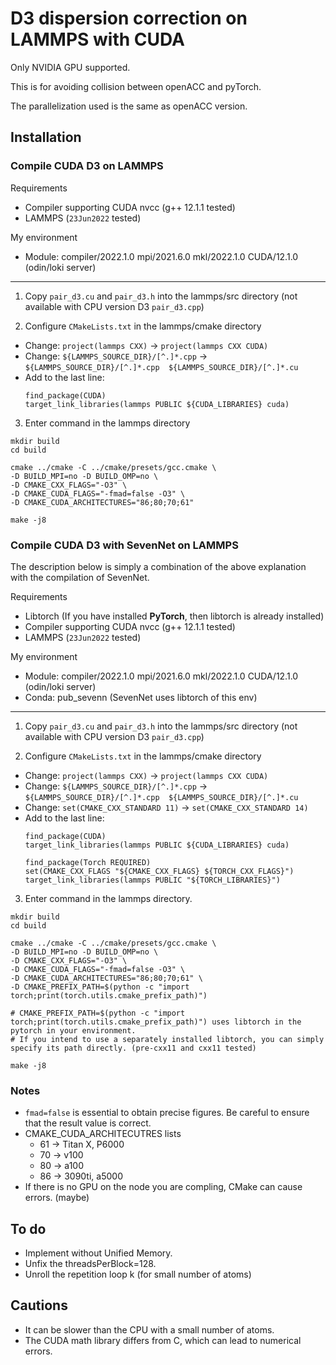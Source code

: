 # D3 dispersion correction on LAMMPS with CUDA

Only NVIDIA GPU supported.

This is for avoiding collision between openACC and pyTorch.

The parallelization used is the same as openACC version.

## Installation

### Compile CUDA D3 on LAMMPS
Requirements
- Compiler supporting CUDA nvcc (g++ 12.1.1 tested)
- LAMMPS (`23Jun2022` tested)

My environment
- Module: compiler/2022.1.0 mpi/2021.6.0 mkl/2022.1.0 CUDA/12.1.0 (odin/loki server)

-----
1. Copy `pair_d3.cu` and `pair_d3.h` into the lammps/src directory (not available with CPU version D3 `pair_d3.cpp`)

2. Configure `CMakeLists.txt` in the lammps/cmake directory
  - Change: `project(lammps CXX)` -> `project(lammps CXX CUDA)`
  - Change: `${LAMMPS_SOURCE_DIR}/[^.]*.cpp` -> `${LAMMPS_SOURCE_DIR}/[^.]*.cpp  ${LAMMPS_SOURCE_DIR}/[^.]*.cu`
  - Add to the last line:
    ```
    find_package(CUDA)
    target_link_libraries(lammps PUBLIC ${CUDA_LIBRARIES} cuda)
    ```

3. Enter command in the lammps directory
  ```
  mkdir build
  cd build

  cmake ../cmake -C ../cmake/presets/gcc.cmake \
  -D BUILD_MPI=no -D BUILD_OMP=no \
  -D CMAKE_CXX_FLAGS="-O3" \
  -D CMAKE_CUDA_FLAGS="-fmad=false -O3" \
  -D CMAKE_CUDA_ARCHITECTURES="86;80;70;61"

  make -j8
  ```

### Compile CUDA D3 with SevenNet on LAMMPS
The description below is simply a combination of the above explanation with the compilation of SevenNet.

Requirements
- Libtorch (If you have installed **PyTorch**, then libtorch is already installed)
- Compiler supporting CUDA nvcc (g++ 12.1.1 tested)
- LAMMPS (`23Jun2022` tested)

My environment
- Module: compiler/2022.1.0 mpi/2021.6.0 mkl/2022.1.0 CUDA/12.1.0 (odin/loki server)
- Conda: pub_sevenn (SevenNet uses libtorch of this env)

-----
1. Copy `pair_d3.cu` and `pair_d3.h` into the lammps/src directory (not available with CPU version D3 `pair_d3.cpp`)


2. Configure `CMakeLists.txt` in the lammps/cmake directory
  - Change: `project(lammps CXX)` -> `project(lammps CXX CUDA)`
  - Change: `${LAMMPS_SOURCE_DIR}/[^.]*.cpp` -> `${LAMMPS_SOURCE_DIR}/[^.]*.cpp  ${LAMMPS_SOURCE_DIR}/[^.]*.cu`
  - Change: `set(CMAKE_CXX_STANDARD 11)` -> `set(CMAKE_CXX_STANDARD 14)`
  - Add to the last line:
    ```
    find_package(CUDA)
    target_link_libraries(lammps PUBLIC ${CUDA_LIBRARIES} cuda)
  
    find_package(Torch REQUIRED)
    set(CMAKE_CXX_FLAGS "${CMAKE_CXX_FLAGS} ${TORCH_CXX_FLAGS}")
    target_link_libraries(lammps PUBLIC "${TORCH_LIBRARIES}")
    ```

3. Enter command in the lammps directory.
  ```
  mkdir build
  cd build

  cmake ../cmake -C ../cmake/presets/gcc.cmake \
  -D BUILD_MPI=no -D BUILD_OMP=no \
  -D CMAKE_CXX_FLAGS="-O3" \
  -D CMAKE_CUDA_FLAGS="-fmad=false -O3" \
  -D CMAKE_CUDA_ARCHITECTURES="86;80;70;61" \
  -D CMAKE_PREFIX_PATH=$(python -c "import torch;print(torch.utils.cmake_prefix_path)")

  # CMAKE_PREFIX_PATH=$(python -c "import torch;print(torch.utils.cmake_prefix_path)") uses libtorch in the pytorch in your environment.
  # If you intend to use a separately installed libtorch, you can simply specify its path directly. (pre-cxx11 and cxx11 tested)

  make -j8
  ```

### Notes
- `fmad=false` is essential to obtain precise figures. Be careful to ensure that the result value is correct.
- CMAKE_CUDA_ARCHITECUTRES lists
  - 61 -> Titan X, P6000
  - 70 -> v100
  - 80 -> a100
  - 86 -> 3090ti, a5000
- If there is no GPU on the node you are compling, CMake can cause errors. (maybe)

## To do
- Implement without Unified Memory.
- Unfix the threadsPerBlock=128.
- Unroll the repetition loop k (for small number of atoms)

## Cautions
- It can be slower than the CPU with a small number of atoms.
- The CUDA math library differs from C, which can lead to numerical errors.